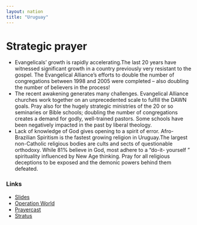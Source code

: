 ```yaml
---
layout: nation
title: "Uruguay"
---
```


# Strategic prayer

- Evangelicals’ growth is rapidly accelerating.The last 20 years have witnessed significant growth in a country previously very resistant to the gospel. The Evangelical Alliance’s efforts to double the number of congregations between 1998 and 2005 were completed – also doubling the number of believers in the process!
- The recent awakening generates many challenges. Evangelical Alliance churches work together on an unprecedented scale to fulfill the DAWN goals. Pray also for the hugely strategic ministries of the 20 or so seminaries or Bible schools; doubling the number of congregations creates a demand for godly, well-trained pastors. Some schools have been negatively impacted in the past by liberal theology.
- Lack of knowledge of God gives opening to a spirit of error. Afro-Brazilian Spiritism is the fastest growing religion in Uruguay.The largest non-Catholic religious bodies are cults and sects of questionable orthodoxy. While 81% believe in God, most adhere to a “do-it- yourself ” spirituality influenced by New Age thinking. Pray for all religious deceptions to be exposed and the demonic powers behind them defeated.

### Links

- [Slides](http://kyk.kiekies.net/?src=https://ccwaterkloof.github.io/prayer/slides/uruguay.md)
- [Operation World](https://operationworld.org/locations/uruguay/)
- [Prayercast](https://prayercast.com/uruguay.html)
- [Stratus](https://globe.stratus.earth/country-explorer/URU)
